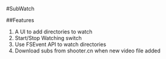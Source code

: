 #SubWatch

##Features

1. A UI to add directories to watch
2. Start/Stop Watching switch
2. Use FSEvent API to watch directories
3. Download subs from shooter.cn when new video file added
